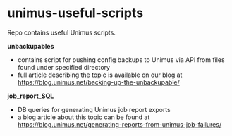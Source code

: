 # unimus-useful-scripts
Repo contains useful Unimus scripts.

**unbackupables**
- contains script for pushing config backups to Unimus via API from files found under specified directory
- full article describing the topic is available on our blog at https://blog.unimus.net/backing-up-the-unbackupable/

**job_report_SQL**
- DB queries for generating Unimus job report exports
- a blog article about this topic can be found at https://blog.unimus.net/generating-reports-from-unimus-job-failures/
